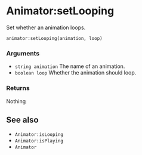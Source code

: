 <!--
category: reference
-->

Animator:setLooping
===

Set whether an animation loops.

    animator:setLooping(animation, loop)

### Arguments

- `string animation` The name of an animation.
- `boolean loop` Whether the animation should loop.

### Returns

Nothing

See also
---

- `Animator:isLooping`
- `Animator:isPlaying`
- `Animator`
